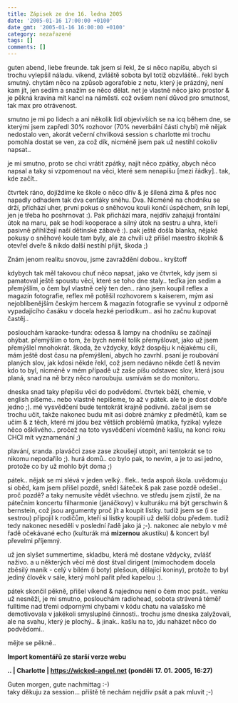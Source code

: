 ```yaml
---
title: Zápisek ze dne 16. ledna 2005
date: '2005-01-16 17:00:00 +0100'
date_gmt: '2005-01-16 16:00:00 +0100'
category: nezařazené
tags: []
comments: []
---
```

<p>guten abend, liebe freunde. tak jsem si řekl, že si něco napíšu, abych si trochu vylepšil  náladu. víkend, zvláště sobota byl totiž obzvláště.. řekl bych smutný. chytám něco na způsob  agorafobie z netu, který je prázdný, není kam jít, jen sedím a snažím se něco dělat. net je vlastně  něco jako prostor &amp; je pěkná kravina mít kancl na náměstí. což ovšem není důvod pro smutnost,  tak max pro otrávenost.</p>
<p>smutno je mi po lidech a ani několik lidí objevivších se na icq během dne, se kterými jsem zapředl  30% rozhovor (70% neverbální části chybí) mě nějak nedostalo ven, akorát večerní chvilková session  s charlotte mi trochu pomohla dostat se ven, za což dík, nicméně jsem pak už nestihl cokoliv napsat..</p>
<p>je mi smutno, proto se chci vrátit zpátky, najít něco zpátky, abych něco napsal a taky si vzpomenout  na věci, které sem nenapíšu [mezi řádky].. tak, kde začít..</p>
<p>čtvrtek ráno, dojíždíme ke škole o něco dřív &amp; je šílená zima &amp; přes noc napadly odhadem  tak dva cenťáky sněhu. Dva. Nicméně na chodníku se drží, přichází uher, první pokus o sněhovou kouli  končí úspěchem, sníh lepí, jen je třeba ho poshrnovat :). Pak přichází mara, nejdřív zahajuji frontální  útok na maru, pak se hodí kooperace a silný útok na sestru a uhra, kteří pasivně přihlížejí naší  dětinské zábavě :). pak ještě došla blanka, nějaké pokusy o sněhové koule tam byly, ale za chvíli  už přišel maestro školník &amp; otevřel dveře &amp; nikdo další nestihl přijít, škoda ;)</p>
<p class="odsazeny">Znám jenom realitu snovou, jsme zavraždění dobou.. kryštoff</p>
<p>kdybych tak měl takovou chuť něco napsat, jako ve čtvrtek, kdy jsem si pamatoval ještě spoustu věcí,  které se toho dne staly.. teďka jen sedím a přemýšlím, o čem byl vlastně celý ten den.. ráno jsem koupil  reflex a magazín fotografie, reflex mě potěšil rozhovorem s kaiserem, mým asi nejoblíbenějším  českým hercem &amp; magazín fotografie se vyvinul z odporně vypadajícího časáku v docela hezké periodikum..  asi ho začnu kupovat častěj..</p>
<p>poslouchám karaoke-tundra: odessa &amp; lampy na chodníku se začínají ohýbat. přemýšlím o tom, že bych   neměl tolik přemyšlovat, jako už jsem přemýšlel mnohokrát. škoda, že vždycky, když dospěju k nějakému cíli,  mám ještě dost času na přemýšlení, abych ho zavrhl. psaní je roubování planých slov, jak kdosi někde řekl,  což jsem nedávno někde četl &amp; nevím kdo to byl, nicméně v mém případě už zaše píšu odstavec  slov, která jsou planá, snad na ně brzy něco naroubuju. usmívám se do monitoru.</p>
<p>dneska snad taky přepíšu věci do podvědomí. čtvrtek běží, chemie, v english píšeme.. nebo vlastně nepíšeme,  to až v pátek. ale to je dost dobře jedno ;). mé vysvědčení bude tentokrát krajně podivné.  začal jsem se trochu učit, takže nakonec budu mít asi dobré známky z předmětů, kam se učím  &amp; z těch, které mi jdou bez větších problémů (matika, fyzika) vyleze něco ošklivého.. pročež na toto  vysvědčení víceméně kašlu, na konci roku CHCI mít vyznamenání ;)</p>
<p>plavání, sranda. plaváčci zase zase zkoušejí utopit, ani tentokrát se to nikomu nepodařilo ;). hurá domů..  co bylo pak, to nevím, a je to asi jedno, protože co by už mohlo být doma ;)</p>
<p>pátek.. nějak se mi slévá v jeden velký.. flek.. teda aspoň škola. uvědomuju si oběd, kam jsem přišel pozdě,  snědl šáteček &amp; pak zase pozdě odešel.. proč pozdě? a taky nemusíte vědět všechno. ve středu jsem zjistil,  že na pátečním koncertu filharmonie (janáčkovy) v kulturáku má být gerschwin &amp; bernstein, což jsou   argumenty proč jít a koupit  lístky. tudíž jsem se (i se sestrou) připojil k rodičům, kteří si lístky koupili už delší dobu předem. tudíž  tedy nakonec neseděli v poslední řadě jako já ;-). nakonec ale nebylo v mé řadě očekávané echo (kulturák  má <strong>mizernou</strong> akustiku) &amp; koncert byl převelmi příjemný.</p>
<p>už jen slyšet summertime, skladbu, která mě dostane vždycky, zvlášť naživo. a u některých věcí  mě dost štval dirigent (mimochodem docela zběsilý maník - celý v bílém (i boty) plešoun, dělající koniny),  protože to byl jediný člověk v sále, který mohl pařit před kapelou :).</p>
<p>pátek skončil pěkně, přišel víkend &amp; najednou není o čem moc psát.. venku už nesněží, je mi smutno,  poslouchám radiohead, sobota strávená téměř fulltime nad třemi odpornými chybami v kódu chatu na valašsko  mě demotivovala v jakékoli smysluplné činnosti.. trochu jsme dneska zalyžovali, ale na svahu, který  je plochý.. &amp; jinak.. kašlu na to, jdu naházet něco do podvědomí..</p>
<p>mějte se pěkně..</p>
<div class="import-komentaru">
<p><strong>Import komentářů ze starší verze webu</strong></p>
<div class="comment">
<p style="font-weight:bold"><span class="compredmet">..</span> | <span class="comname">Charlotte</span> |  <a href="https://wicked-angel.net">https://wicked-angel.net</a> (pondělí&nbsp;17.&nbsp;01.&nbsp;2005,&nbsp;16:27)</p>
<p>Guten morgen, gute nachmittag :-) <br> taky děkuju za session... příště tě nechám nejdřív psát a pak mluvit ;-) </p>
</div>
</div>
